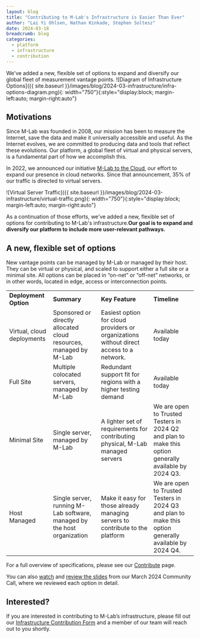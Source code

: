 ```yaml
---
layout: blog
title: "Contributing to M-Lab's Infrastructure is Easier Than Ever"
author: "Lai Yi Ohlsen, Nathan Kinkade, Stephen Soltesz"
date: 2024-03-18
breadcrumb: blog
categories:
  - platform
  - infrastructure
  - contribution
---
```


We've added a new, flexible set of options to expand and diversify our global fleet of measurement vantage points. 
![Diagram of Infrastructure Options]({{ site.baseurl }}/images/blog/2024-03-infrastructure/infra-options-diagram.png){: width="750"}{:style="display:block; margin-left:auto; margin-right:auto"}
<!--more-->

## Motivations

Since M-Lab was founded in 2008, our mission has been to measure the Internet, save the data and make it universally accessible and useful. As the Internet evolves, we are committed to producing data and tools that reflect these evolutions. Our platform, a global fleet of virtual and physical servers, is a fundamental part of how we accomplish this. 

In 2022, we announced our initiative [M-Lab to the Cloud](https://www.measurementlab.net/blog/2022-mlab-to-the-cloud/), our effort to expand our presence in cloud networks. Since that announcement, 35% of our traffic is directed to virtual servers.


![Virtual Server Traffic]({{ site.baseurl }}/images/blog/2024-03-infrastructure/virtual-traffic.png){: width="750"}{:style="display:block; margin-left:auto; margin-right:auto"}

As a continuation of those efforts, we've added a new, flexible set of options for contributing to M-Lab's infrastructure.**Our goal is to expand and diversify our platform to include more user-relevant pathways.**

## A new, flexible set of options

New vantage points can be managed by M-Lab or managed by their host. They can be virtual or physical, and scaled to support either a full site or a minimal site. All options can be placed in “on-net” or “off-net” networks, or in other words, located in edge, access or interconnection points.

<table>
  <tr>
   <td><strong>Deployment Option</strong>
   </td>
   <td><strong>Summary</strong>
   </td>
   <td><strong>Key Feature</strong>
   </td>
   <td><strong>Timeline</strong> 
   </td>
  </tr>
  <tr>
   <td>Virtual, cloud deployments 
   </td>
   <td>Sponsored or directly allocated cloud resources, managed by M-Lab
   </td>
   <td>Easiest option for cloud providers or organizations without direct access to a network. 
   </td>
   <td>Available today
   </td>
  </tr>
  <tr>
   <td>Full Site
   </td>
   <td>Multiple colocated servers, managed by M-Lab
   </td>
   <td>Redundant support fit for regions with a higher testing demand 
   </td>
   <td>Available today
   </td>
  </tr>
  <tr>
   <td>Minimal Site
   </td>
   <td>Single server, managed by M-Lab
   </td>
   <td>A lighter set of requirements for contributing physical, M-Lab managed servers 
   </td>
   <td>We are open to Trusted Testers in 2024 Q2 and plan to make this option generally available by 2024 Q3.
   </td>
  </tr>
  <tr>
   <td>Host Managed
   </td>
   <td>Single server, running M-Lab software, managed by the host organization
   </td>
   <td>Make it easy for those already managing servers to contribute to the platform
   </td>
   <td>We are open to Trusted Testers in 2024 Q3 and plan to make this option generally available by 2024 Q4.
   </td>
  </tr>
</table>

For a full overview of specifications, please see our [Contribute](https://www.measurementlab.net/contribute/#host-or-sponsor-an-m-lab-measurement-site) page.

You can also [watch](https://youtu.be/Tm9Hmsv7jMA?feature=shared) and [review the slides](https://bit.ly/m-lab-community-call-2024-03) from our March 2024 Community Call, where we reviewed each option in detail.


## Interested?

If you are interested in contributing to M-Lab’s infrastructure, please fill out our [Infrastructure Contribution Form](https://docs.google.com/forms/d/e/1FAIpQLSe1wXKfQ0VIt_hZFatCwCaoOeeDpRv3JZDM_eAmIaksMuwB4g/viewform) and a member of our team will reach out to you shortly.

